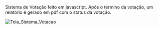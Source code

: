 Sistema de Votação feito em javascript. Após o término da votação, um relatório é gerado em pdf com o status da votação.

![Tela_Sistema_Votacao](https://github.com/user-attachments/assets/918f1ef2-6046-407f-adb4-40fb344e34b3)
